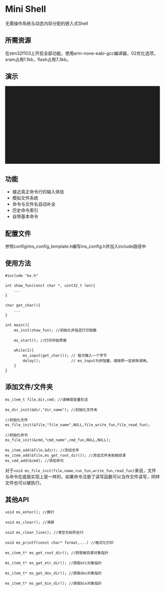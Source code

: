 # Mini Shell

无需操作系统与动态内存分配的嵌入式Shell

## 所需资源

在stm32f103上开启全部功能，使用arm-none-eabi-gcc编译器，02优化选项，sram占用1.1kb，flash占用7.3kb。

## 演示

![image](./doc/shell.gif)

## 功能

* 接近真正命令行的输入体验
* 模拟文件系统
* 命令与文件名自动补全
* 历史命令索引
* 自带基本命令

## 配置文件

参照config/ms_config_template.h编写ms_config.h并加入include路径中

## 使用方法

    #include "ms.h"

    int show_fun(const char *, uint32_t len){
        ...
    }

    char get_char(){
        ...
    }

    int main(){
        ms_init(show_fun); //初始化并指定打印函数

        ms_start(); //打印开始界面

        while(1){
            ms_input(get_char()); // 每次输入一个字节
            delay();              // ms_input为非阻塞，请按照一定频率调用。
        }
    }

## 添加文件/文件夹

    ms_item_t file,dir,cmd; //请确保变量存活

    ms_dir_init(&dir,"dir_name"); //初始化文件夹

    //初始化文件
    ms_file_init(&file,"file_name",NULL,file_write_fun,file_read_fun);

    //初始化命令
    ms_file_init(&cmd,"cmd_name",cmd_fun,NULL,NULL);

    ms_item_add(&file,&dir); //添加文件
    ms_item_add(&file,ms_get_root_dir()); //添加文件夹到根目录
    ms_cmd_add(&cmd); //添加命令

对于`void ms_file_init(file,name,run_fun,write_fun,read_fun)`来说，文件与命令在底层实现上是一样的，如果命令注册了读写函数可以当作文件读写，同样文件也可以被执行。

## 其他API

    void ms_enter(); //换行

    void ms_clear(); //清屏

    void ms_clear_line(); //清空光标所在行

    void ms_printf(const char* format,...) //格式化打印

    ms_item_t* ms_get_root_dir(); //获取根目录对象指针

    ms_item_t* ms_get_etc_dir(); //获取etc对象指针

    ms_item_t* ms_get_dev_dir(); //获取dev对象指针

    ms_item_t* ms_get_bin_dir(); //获取bin对象指针
